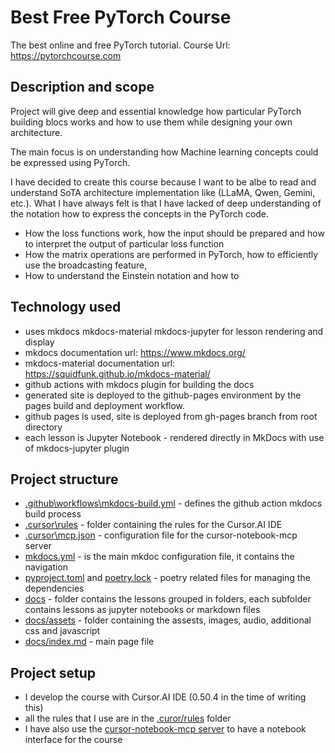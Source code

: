 
# Best Free PyTorch Course

The best online and free PyTorch tutorial. 
Course Url: https://pytorchcourse.com 


## Description and scope

Project will give deep and essential knowledge how particular PyTorch building blocs works and how to use them while designing your own architecture. 

The main focus is on understanding how Machine learning concepts could be expressed using PyTorch. 

I have decided to create this course because I want to be albe to read and understand SoTA architecture implementation like (LLaMA, Qwen, Gemini, etc.). 
What I have always felt is that I have lacked of deep understanding of the notation how to express the concepts in the PyTorch code. 


- How the loss functions work, how the input should be prepared and how to interpret the output of particular loss function
- How the matrix operations are performed in PyTorch, how to efficiently use the broadcasting feature, 
- How to understand the Einstein notation and how to 


## Technology used

- uses mkdocs mkdocs-material mkdocs-jupyter for lesson rendering and display
- mkdocs documentation url: https://www.mkdocs.org/
- mkdocs-material documentation url: https://squidfunk.github.io/mkdocs-material/
- github actions with mkdocs plugin for building the docs
- generated site is deployed to the github-pages environment by the pages build and deployment workflow.
- github pages is used, site is deployed from gh-pages branch from root directory
- each lesson is Jupyter Notebook - rendered directly in MkDocs with use of mkdocs-jupyter plugin

## Project structure

- [.github\workflows\mkdocs-build.yml](.github/workflows/mkdocs-build.yml) - defines the github action mkdocs build process
- [.cursor\rules](.cursor/rules/) - folder containing the rules for the Cursor.AI IDE
- [.cursor\mcp.json](.cursor/mcp.json) - configuration file for the cursor-notebook-mcp server
- [mkdocs.yml](mkdocs.yml) - is the main mkdoc configuration file, it contains the navigation
- [pyproject.toml](pyproject.toml) and [poetry.lock](poetry.lock) - poetry related files for managing the dependencies
- [docs](docs) - folder contains the lessons grouped in folders, each subfolder contains lessons as jupyter notebooks or markdown files
- [docs/assets](docs/assets) - folder containing the assests, images, audio, additional css and javascript
- [docs/index.md](docs/index.md) - main page file



## Project setup

- I develop the course with Cursor.AI IDE (0.50.4 in the time of writing this)
- all the rules that I use are in the [.curor/rules](.coursor/rules/) folder
- I have also use the [cursor-notebook-mcp server](https://github.com/jbeno/cursor-notebook-mcp) to have a notebook interface for the course







